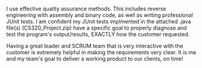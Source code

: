 I use effective quality assurance methods. This includes reverse engineering with assembly and
binary code, as well as writing professional JUnit tests. I am confident my JUnit tests implmented in the attached .java file(s) (CS320_Project.zip) have a specific goal to properly
diagnose and test the program's output/results, EXACTLY how the customer requested.

Having a great leader and SCRUM team that is very interactive with the customer is extremely helpful in making the requirements very clear. It is me and my team's goal to deliver
a working product to our clients, on time!

<!---
DerekBraun23/DerekBraun23 is a ✨ special ✨ repository because its `README.md` (this file) appears on your GitHub profile.
You can click the Preview link to take a look at your changes.
--->

